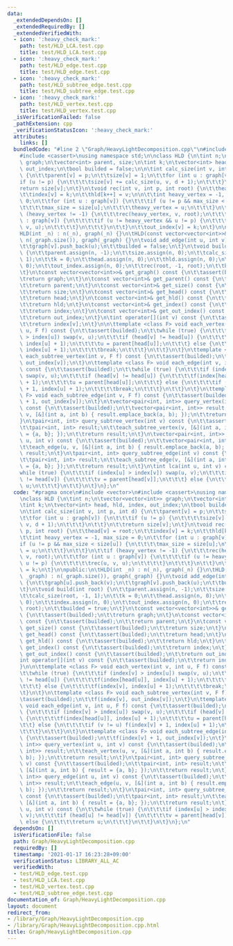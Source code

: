 ```yaml
---
data:
  _extendedDependsOn: []
  _extendedRequiredBy: []
  _extendedVerifiedWith:
  - icon: ':heavy_check_mark:'
    path: test/HLD_LCA.test.cpp
    title: test/HLD_LCA.test.cpp
  - icon: ':heavy_check_mark:'
    path: test/HLD_edge.test.cpp
    title: test/HLD_edge.test.cpp
  - icon: ':heavy_check_mark:'
    path: test/HLD_subtree_edge.test.cpp
    title: test/HLD_subtree_edge.test.cpp
  - icon: ':heavy_check_mark:'
    path: test/HLD_vertex.test.cpp
    title: test/HLD_vertex.test.cpp
  _isVerificationFailed: false
  _pathExtension: cpp
  _verificationStatusIcon: ':heavy_check_mark:'
  attributes:
    links: []
  bundledCode: "#line 2 \"Graph/HeavyLightDecomposition.cpp\"\n#include <vector>\n\
    #include <cassert>\nusing namespace std;\n\nclass HLD {\n\tint n;\n\tvector<vector<int>>\
    \ graph;\n\tvector<int> parent, size;\n\tint k;\n\tvector<int> head, hld, index,\
    \ out_index;\n\tbool builded = false;\n\n\tint calc_size(int v, int p, int d)\
    \ {\n\t\tparent[v] = p;\n\t\tsize[v] = 1;\n\t\tfor (int u : graph[v]) {\n\t\t\t\
    if (u != p) {\n\t\t\t\tsize[v] += calc_size(u, v, d + 1);\n\t\t\t}\n\t\t}\n\t\t\
    return size[v];\n\t}\n\tvoid rec(int v, int p, int root) {\n\t\thead[v] = root;\n\
    \t\tindex[v] = k;\n\t\thld[k++] = v;\n\n\t\tint heavy_vertex = -1, max_size =\
    \ 0;\n\t\tfor (int u : graph[v]) {\n\t\t\tif (u != p && max_size < size[u]) {\n\
    \t\t\t\tmax_size = size[u];\n\t\t\t\theavy_vertex = u;\n\t\t\t}\n\t\t}\n\t\tif\
    \ (heavy_vertex != -1) {\n\t\t\trec(heavy_vertex, v, root);\n\t\t\tfor (int u\
    \ : graph[v]) {\n\t\t\t\tif (u != heavy_vertex && u != p) {\n\t\t\t\t\trec(u,\
    \ v, u);\n\t\t\t\t}\n\t\t\t}\n\t\t}\n\t\tout_index[v] = k;\n\t}\n\npublic:\n\t\
    HLD(int _n) : n(_n), graph(_n) {}\n\tHLD(const vector<vector<int>>& _graph) :\
    \ n(_graph.size()), graph(_graph) {}\n\tvoid add_edge(int u, int v) {\n\t\tgraph[u].push_back(v);\n\
    \t\tgraph[v].push_back(u);\n\t\tbuilded = false;\n\t}\n\tvoid build(int root)\
    \ {\n\t\tparent.assign(n, -1);\n\t\tsize.assign(n, 0);\n\t\tcalc_size(root, -1,\
    \ 1);\n\t\tk = 0;\n\t\thead.assign(n, 0);\n\t\thld.assign(n, 0);\n\t\tindex.assign(n,\
    \ 0);\n\t\tout_index.assign(n, 0);\n\t\trec(root, -1, root);\n\t\tbuilded = true;\n\
    \t}\n\tconst vector<vector<int>>& get_graph() const {\n\t\tassert(builded);\n\t\
    \treturn graph;\n\t}\n\tconst vector<int>& get_parent() const {\n\t\tassert(builded);\n\
    \t\treturn parent;\n\t}\n\tconst vector<int>& get_size() const {\n\t\tassert(builded);\n\
    \t\treturn size;\n\t}\n\tconst vector<int>& get_head() const {\n\t\tassert(builded);\n\
    \t\treturn head;\n\t}\n\tconst vector<int>& get_hld() const {\n\t\tassert(builded);\n\
    \t\treturn hld;\n\t}\n\tconst vector<int>& get_index() const {\n\t\tassert(builded);\n\
    \t\treturn index;\n\t}\n\tconst vector<int>& get_out_index() const {\n\t\tassert(builded);\n\
    \t\treturn out_index;\n\t}\n\tint operator[](int v) const {\n\t\tassert(builded);\n\
    \t\treturn index[v];\n\t}\n\n\ttemplate <class F> void each_vertex(int v, int\
    \ u, F f) const {\n\t\tassert(builded);\n\t\twhile (true) {\n\t\t\tif (index[v]\
    \ > index[u]) swap(v, u);\n\t\t\tif (head[v] != head[u]) {\n\t\t\t\tf(index[head[u]],\
    \ index[u] + 1);\n\t\t\t\tu = parent[head[u]];\n\t\t\t} else {\n\t\t\t\tf(index[v],\
    \ index[u] + 1);\n\t\t\t\tbreak;\n\t\t\t}\n\t\t}\n\t}\n\ttemplate <class F> void\
    \ each_subtree_vertex(int v, F f) const {\n\t\tassert(builded);\n\t\tf(index[v],\
    \ out_index[v]);\n\t}\n\ttemplate <class F> void each_edge(int v, int u, F f)\
    \ const {\n\t\tassert(builded);\n\t\twhile (true) {\n\t\t\tif (index[v] > index[u])\
    \ swap(v, u);\n\t\t\tif (head[v] != head[u]) {\n\t\t\t\tf(index[head[u]], index[u]\
    \ + 1);\n\t\t\t\tu = parent[head[u]];\n\t\t\t} else {\n\t\t\t\tif (v != u) f(index[v]\
    \ + 1, index[u] + 1);\n\t\t\t\tbreak;\n\t\t\t}\n\t\t}\n\t}\n\ttemplate <class\
    \ F> void each_subtree_edge(int v, F f) const {\n\t\tassert(builded);\n\t\tf(index[v]\
    \ + 1, out_index[v]);\n\t}\n\tvector<pair<int, int>> query_vertex(int u, int v)\
    \ const {\n\t\tassert(builded);\n\t\tvector<pair<int, int>> result;\n\t\teach_vertex(u,\
    \ v, [&](int a, int b) { result.emplace_back(a, b); });\n\t\treturn result;\n\t\
    }\n\tpair<int, int> query_subtree_vertex(int v) const {\n\t\tassert(builded);\n\
    \t\tpair<int, int> result;\n\t\teach_subtree_vertex(v, [&](int a, int b) { result\
    \ = {a, b}; });\n\t\treturn result;\n\t}\n\tvector<pair<int, int>> query_edge(int\
    \ u, int v) const {\n\t\tassert(builded);\n\t\tvector<pair<int, int>> result;\n\
    \t\teach_edge(u, v, [&](int a, int b) { result.emplace_back(a, b); });\n\t\treturn\
    \ result;\n\t}\n\tpair<int, int> query_subtree_edge(int v) const {\n\t\tassert(builded);\n\
    \t\tpair<int, int> result;\n\t\teach_subtree_edge(v, [&](int a, int b) { result\
    \ = {a, b}; });\n\t\treturn result;\n\t}\n\tint lca(int u, int v) const {\n\t\t\
    while (true) {\n\t\t\tif (index[u] > index[v]) swap(u, v);\n\t\t\tif (head[u]\
    \ != head[v]) {\n\t\t\t\tv = parent[head[v]];\n\t\t\t} else {\n\t\t\t\treturn\
    \ u;\n\t\t\t}\n\t\t}\n\t}\n};\n"
  code: "#pragma once\n#include <vector>\n#include <cassert>\nusing namespace std;\n\
    \nclass HLD {\n\tint n;\n\tvector<vector<int>> graph;\n\tvector<int> parent, size;\n\
    \tint k;\n\tvector<int> head, hld, index, out_index;\n\tbool builded = false;\n\
    \n\tint calc_size(int v, int p, int d) {\n\t\tparent[v] = p;\n\t\tsize[v] = 1;\n\
    \t\tfor (int u : graph[v]) {\n\t\t\tif (u != p) {\n\t\t\t\tsize[v] += calc_size(u,\
    \ v, d + 1);\n\t\t\t}\n\t\t}\n\t\treturn size[v];\n\t}\n\tvoid rec(int v, int\
    \ p, int root) {\n\t\thead[v] = root;\n\t\tindex[v] = k;\n\t\thld[k++] = v;\n\n\
    \t\tint heavy_vertex = -1, max_size = 0;\n\t\tfor (int u : graph[v]) {\n\t\t\t\
    if (u != p && max_size < size[u]) {\n\t\t\t\tmax_size = size[u];\n\t\t\t\theavy_vertex\
    \ = u;\n\t\t\t}\n\t\t}\n\t\tif (heavy_vertex != -1) {\n\t\t\trec(heavy_vertex,\
    \ v, root);\n\t\t\tfor (int u : graph[v]) {\n\t\t\t\tif (u != heavy_vertex &&\
    \ u != p) {\n\t\t\t\t\trec(u, v, u);\n\t\t\t\t}\n\t\t\t}\n\t\t}\n\t\tout_index[v]\
    \ = k;\n\t}\n\npublic:\n\tHLD(int _n) : n(_n), graph(_n) {}\n\tHLD(const vector<vector<int>>&\
    \ _graph) : n(_graph.size()), graph(_graph) {}\n\tvoid add_edge(int u, int v)\
    \ {\n\t\tgraph[u].push_back(v);\n\t\tgraph[v].push_back(u);\n\t\tbuilded = false;\n\
    \t}\n\tvoid build(int root) {\n\t\tparent.assign(n, -1);\n\t\tsize.assign(n, 0);\n\
    \t\tcalc_size(root, -1, 1);\n\t\tk = 0;\n\t\thead.assign(n, 0);\n\t\thld.assign(n,\
    \ 0);\n\t\tindex.assign(n, 0);\n\t\tout_index.assign(n, 0);\n\t\trec(root, -1,\
    \ root);\n\t\tbuilded = true;\n\t}\n\tconst vector<vector<int>>& get_graph() const\
    \ {\n\t\tassert(builded);\n\t\treturn graph;\n\t}\n\tconst vector<int>& get_parent()\
    \ const {\n\t\tassert(builded);\n\t\treturn parent;\n\t}\n\tconst vector<int>&\
    \ get_size() const {\n\t\tassert(builded);\n\t\treturn size;\n\t}\n\tconst vector<int>&\
    \ get_head() const {\n\t\tassert(builded);\n\t\treturn head;\n\t}\n\tconst vector<int>&\
    \ get_hld() const {\n\t\tassert(builded);\n\t\treturn hld;\n\t}\n\tconst vector<int>&\
    \ get_index() const {\n\t\tassert(builded);\n\t\treturn index;\n\t}\n\tconst vector<int>&\
    \ get_out_index() const {\n\t\tassert(builded);\n\t\treturn out_index;\n\t}\n\t\
    int operator[](int v) const {\n\t\tassert(builded);\n\t\treturn index[v];\n\t\
    }\n\n\ttemplate <class F> void each_vertex(int v, int u, F f) const {\n\t\tassert(builded);\n\
    \t\twhile (true) {\n\t\t\tif (index[v] > index[u]) swap(v, u);\n\t\t\tif (head[v]\
    \ != head[u]) {\n\t\t\t\tf(index[head[u]], index[u] + 1);\n\t\t\t\tu = parent[head[u]];\n\
    \t\t\t} else {\n\t\t\t\tf(index[v], index[u] + 1);\n\t\t\t\tbreak;\n\t\t\t}\n\t\
    \t}\n\t}\n\ttemplate <class F> void each_subtree_vertex(int v, F f) const {\n\t\
    \tassert(builded);\n\t\tf(index[v], out_index[v]);\n\t}\n\ttemplate <class F>\
    \ void each_edge(int v, int u, F f) const {\n\t\tassert(builded);\n\t\twhile (true)\
    \ {\n\t\t\tif (index[v] > index[u]) swap(v, u);\n\t\t\tif (head[v] != head[u])\
    \ {\n\t\t\t\tf(index[head[u]], index[u] + 1);\n\t\t\t\tu = parent[head[u]];\n\t\
    \t\t} else {\n\t\t\t\tif (v != u) f(index[v] + 1, index[u] + 1);\n\t\t\t\tbreak;\n\
    \t\t\t}\n\t\t}\n\t}\n\ttemplate <class F> void each_subtree_edge(int v, F f) const\
    \ {\n\t\tassert(builded);\n\t\tf(index[v] + 1, out_index[v]);\n\t}\n\tvector<pair<int,\
    \ int>> query_vertex(int u, int v) const {\n\t\tassert(builded);\n\t\tvector<pair<int,\
    \ int>> result;\n\t\teach_vertex(u, v, [&](int a, int b) { result.emplace_back(a,\
    \ b); });\n\t\treturn result;\n\t}\n\tpair<int, int> query_subtree_vertex(int\
    \ v) const {\n\t\tassert(builded);\n\t\tpair<int, int> result;\n\t\teach_subtree_vertex(v,\
    \ [&](int a, int b) { result = {a, b}; });\n\t\treturn result;\n\t}\n\tvector<pair<int,\
    \ int>> query_edge(int u, int v) const {\n\t\tassert(builded);\n\t\tvector<pair<int,\
    \ int>> result;\n\t\teach_edge(u, v, [&](int a, int b) { result.emplace_back(a,\
    \ b); });\n\t\treturn result;\n\t}\n\tpair<int, int> query_subtree_edge(int v)\
    \ const {\n\t\tassert(builded);\n\t\tpair<int, int> result;\n\t\teach_subtree_edge(v,\
    \ [&](int a, int b) { result = {a, b}; });\n\t\treturn result;\n\t}\n\tint lca(int\
    \ u, int v) const {\n\t\twhile (true) {\n\t\t\tif (index[u] > index[v]) swap(u,\
    \ v);\n\t\t\tif (head[u] != head[v]) {\n\t\t\t\tv = parent[head[v]];\n\t\t\t}\
    \ else {\n\t\t\t\treturn u;\n\t\t\t}\n\t\t}\n\t}\n};\n"
  dependsOn: []
  isVerificationFile: false
  path: Graph/HeavyLightDecomposition.cpp
  requiredBy: []
  timestamp: '2021-01-17 16:23:28+09:00'
  verificationStatus: LIBRARY_ALL_AC
  verifiedWith:
  - test/HLD_edge.test.cpp
  - test/HLD_LCA.test.cpp
  - test/HLD_vertex.test.cpp
  - test/HLD_subtree_edge.test.cpp
documentation_of: Graph/HeavyLightDecomposition.cpp
layout: document
redirect_from:
- /library/Graph/HeavyLightDecomposition.cpp
- /library/Graph/HeavyLightDecomposition.cpp.html
title: Graph/HeavyLightDecomposition.cpp
---
```

